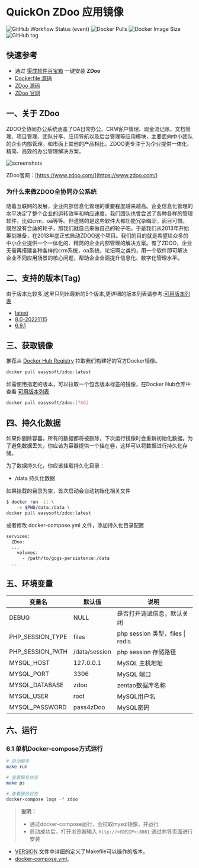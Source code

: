 <!-- 该文档是模板生成，手动修改的内容会被覆盖，详情参见：https://github.com/quicklyon/template-toolkit -->
# QuickOn ZDoo 应用镜像

![GitHub Workflow Status (event)](https://img.shields.io/github/workflow/status/quicklyon/zdoo-docker/build?style=flat-square)
![Docker Pulls](https://img.shields.io/docker/pulls/easysoft/zdoo?style=flat-square)
![Docker Image Size](https://img.shields.io/docker/image-size/easysoft/zdoo?style=flat-square)
![GitHub tag](https://img.shields.io/github/v/tag/quicklyon/zdoo?style=flat-square)

## 快速参考

- 通过 [渠成软件百宝箱](https://www.qucheng.com/app-install/install-zdoo-132.html) 一键安装 **ZDoo**
- [Dockerfile 源码](https://github.com/quicklyon/zdoo-docker)
- [ZDoo 源码](https://www.zdoo.com/page/download.html)
- [ZDoo 官网](https://www.zdoo.com/)

## 一、关于 ZDoo

<!-- 这里写应用的【介绍信息】 -->

ZDOO全协同办公系统涵盖了OA日常办公、CRM客户管理、现金流记账、文档管理、项目管理、团队分享、应用导航以及后台管理等应用模块，主要面向中小团队的企业内部管理。和市面上其他的产品相比，ZDOO更专注于为企业提供一体化、精简、高效的办公管理解决方案。

![screenshots](https://github.com/quicklyon/zdoo-docker/raw/master/.template/screenshots.png)

ZDoo官网：[https://www.zdoo.com/](https://www.zdoo.com/)


<!-- 这里写应用的【附加信息】 -->

### 为什么来做ZDOO全协同办公系统

随着互联网的发展，企业内部信息化管理的重要程度越来越高。企业信息化管理的水平决定了整个企业的运转效率和响应速度。我们团队也曾尝试了各种各样的管理软件，比如crm，oa等等。但遗憾的是这些软件大都功能冗杂晦涩，面目可憎。既然没有合适的轮子，那我们就自己来做自己的轮子吧。于是我们从2013年开始筹划准备，在2013年底正式启动ZDOO这个项目。我们的目的就是希望给众多的中小企业提供一个一体化的、精简的企业内部管理的解决方案。有了ZDOO，企业无需再搭建各种各样的crm系统，oa系统，论坛啊之类的，用一个软件即可解决企业不同应用场景的核心问题，帮助企业全面提升信息化、数字化管理水平。

## 二、支持的版本(Tag)

由于版本比较多,这里只列出最新的5个版本,更详细的版本列表请参考:[可用版本列表](https://hub.docker.com/r/easysoft/zdoo/tags/)

<!-- 这里是应用的【Tag】信息，通过命令维护，详情参考：https://github.com/quicklyon/doc-toolkit -->
- [latest](https://www.zdoo.com/download/zdoo8.0-392.html)
- [8.0-20221115](https://www.zdoo.com/download/zdoo8.0-392.html)
- [6.9.1](https://www.zdoo.com/dynamic/zdoo6.9.1-390.html)

## 三、获取镜像

推荐从 [Docker Hub Registry](https://hub.docker.com/r/easysoft/zdoo) 拉取我们构建好的官方Docker镜像。

```bash
docker pull easysoft/zdoo:latest
```

如需使用指定的版本，可以拉取一个包含版本标签的镜像，在Docker Hub仓库中查看 [可用版本列表](https://hub.docker.com/r/easysoft/zdoo/tags/)

```bash
docker pull easysoft/zdoo:[TAG]
```

## 四、持久化数据

如果你删除容器，所有的数据都将被删除，下次运行镜像时会重新初始化数据。为了避免数据丢失，你应该为容器提供一个挂在卷，这样可以将数据进行持久化存储。

为了数据持久化，你应该挂载持久化目录：

- /data 持久化数据

如果挂载的目录为空，首次启动会自动初始化相关文件

```bash
$ docker run -it \
    -v $PWD/data:/data \
docker pull easysoft/zdoo:latest
```

或者修改 docker-compose.yml 文件，添加持久化目录配置

```bash
services:
  ZDoo:
  ...
    volumes:
      - /path/to/gogs-persistence:/data
  ...
```

## 五、环境变量

<!-- 这里写应用的【环境变量信息】 -->
| 变量名           | 默认值        | 说明                             |
| ---------------- | ------------- | -------------------------------- |
| DEBUG            | NULL         | 是否打开调试信息，默认关闭       |
| PHP_SESSION_TYPE | files         | php session 类型，files \| redis |
| PHP_SESSION_PATH | /data/session | php session 存储路径             |
| MYSQL_HOST       | 127.0.0.1     | MySQL 主机地址                   |
| MYSQL_PORT       | 3306          | MySQL 端口                       |
| MYSQL_DATABASE   | zdoo          | zentao数据库名称                 |
| MYSQL_USER       | root          | MySQL用户名                      |
| MYSQL_PASSWORD   | pass4zDoo   | MySQL密码                        |

## 六、运行

### 6.1 单机Docker-compose方式运行

```bash
# 启动服务
make run

# 查看服务状态
make ps

# 查看服务日志
docker-compose logs -f zdoo

```

<!-- 这里写应用的【make命令的备注信息】位于文档最后端 -->
> **说明：**
>
> - 通过docker-compose运行，会拉取mysql镜像，并运行
> - 启动成功后，打开浏览器输入 `http://<你的IP>:8081` 通过向导页面进行安装
- [VERSION](https://github.com/quicklyon/zdoo-docker/blob/main/VERSION) 文件中详细的定义了Makefile可以操作的版本。
- [docker-compose.yml](https://github.com/quicklyon/zdoo-docker/blob/main/docker-compose.yml)。